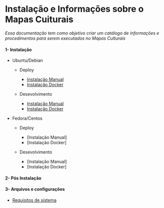 # Instalação e Informações sobre o Mapas Cuiturais

_Essa documentação tem como objetivo criar um catálogo de informações e procedimentos para serem executados no Mapas Culturais_

#### 1- Instalação

* Ubuntu/Debian

    * Deploy
        * [Instalação Manual](https://github.com/edsongs/instal-mapas/tree/master/draft/Deploy/Instala%C3%A7%C3%A3o%20Manual%20Ubuntu%2018.04%20e%2020.04)
        * [Instalação Docker](https://github.com/edsongs/instal-mapas/tree/master/draft/Deploy/Instala%C3%A7%C3%A3o%20Docker%20Ubuntu%2018.04%20e%2020.04)

    * Desevolvimento
        * [Instalação Manual](https://github.com/edsongs/instal-mapas/tree/master/draft/Desenvolvimento/Instala%C3%A7%C3%A3o%20Manual%20Ubuntu%2018.04%20e%2020.04)
        * [Instalação Docker](https://github.com/edsongs/instal-mapas/tree/master/draft/Desenvolvimento/Instala%C3%A7%C3%A3o%20Docker%20Ubuntu%2018.04%20e%2020.04)

* Fedora/Centos

    * Deploy
        * [Instalação Manual]
        * [Instalação Docker]

    * Desevolvimento
        * [Instalação Manual]
        * [Instalação Docker]

#### 2- Pós Instalação

#### 3- Arquivos e configurações

* [Requisitos de sistema](https://github.com/edsongs/instal-mapas/tree/master/draft/Requisitos%20m%C3%ADnimos)